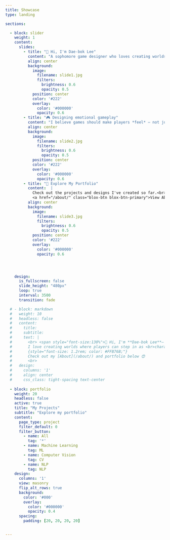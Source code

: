 ```yaml
---
title: Showcase
type: landing

sections:

  - block: slider
    weight: 1
    content: 
      slides:
        - title: "👋 Hi, I'm Dae-bok Lee"
          content: "A sophomore game designer who loves creating worlds players can truly live in."
          align: center
          background:
            image:
              filename: slide1.jpg
              filters:
                brightness: 0.6
                opacity: 0.5
            position: center
            color: '#222'
            overlay:
              color: '#000000'   
              opacity: 0.6
        - title: "🎮 Designing emotional gameplay"
          content: "I believe games should make players *feel* — not just play."
          align: center
          background:
            image:
              filename: slide2.jpg
              filters:
                brightness: 0.6
                opacity: 0.5
            position: center
            color: '#222'
            overlay:
              color: '#000000'   
              opacity: 0.6
        - title: "📂 Explore My Portfolio"
          content:  |
            Check out the projects and designs I've created so far.<br>
            <a href="/about/" class="blox-btn blox-btn-primary">View About</a>
          align: center
          background:
            image:
              filename: slide3.jpg
              filters:
                brightness: 0.6
                opacity: 0.5
            position: center
            color: '#222' 
            overlay:
              color: '#000000'   
              opacity: 0.6




    design:
      is_fullscreen: false
      slide_height: "480px"
      loop: true
      interval: 3500
      transition: fade

  # - block: markdown
  #   weight: 10
  #   headless: false
  #   content:
  #     title:
  #     subtitle:
  #     text: |
  #       <br> <span style="font-size:130%">👋 Hi, I'm **Dae-bok Lee**— a sophomore at Jeonbuk <br>National University, aspiring to become a game designer.  
  #       I love creating worlds where players can step in as <br>characters and explore their own stories.
  #       {style="font-size: 1.2rem; color: #FFB76B;"}
  #       Check out my [About](/about/) and portfolio below 😍
  #       <br>
  #   design:
  #     columns: '1'
  #     align: center
  #     css_class: tight-spacing text-center
      
  - block: portfolio
    weight: 20
    headless: false
    active: true
    title: "My Projects"
    subtitle: "Explore my portfolio"
    content:
      page_type: project
      filter_default: 0
      filter_button:
        - name: All
          tag: '*'
        - name: Machine Learning
          tag: ML
        - name: Computer Vision
          tag: CV
        - name: NLP
          tag: NLP
    design:
      columns: '1'
      view: masonry
      flip_alt_rows: true
      background:
        color: '#000'
        overlay:
          color: '#000000'
          opacity: 0.4
      spacing:
        padding: [20, 20, 20, 20]


---
```

